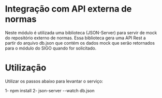 # Integração com API externa de normas

Neste módulo é utilizada uma biblioteca (JSON-Server) para servir de mock do repositório externo de normas.
Essa biblioteca gera uma API Rest a partir do arquivo db.json que contém os dados mock que serão retornados para o módulo do SIGO quando for solicitado.

# Utilização
Utilizar os passos abaixo para levantar o serviço:

1- npm install
2- json-server --watch db.json
